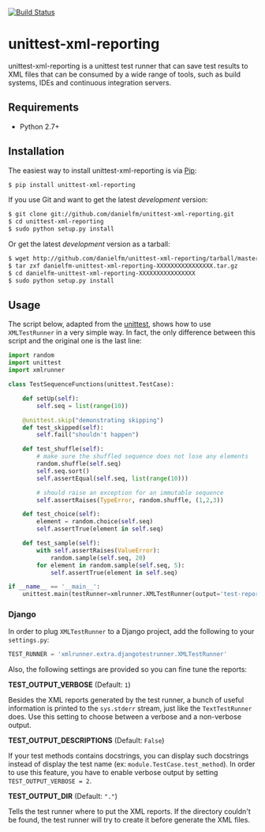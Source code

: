 [![Build Status](https://travis-ci.org/dnozay/unittest-xml-reporting.svg?branch=travis)](https://travis-ci.org/dnozay/unittest-xml-reporting)

# unittest-xml-reporting

unittest-xml-reporting is a unittest test runner that can save test results
to XML files that can be consumed by a wide range of tools, such as build
systems, IDEs and continuous integration servers.

## Requirements

* Python 2.7+

## Installation

The easiest way to install unittest-xml-reporting is via
[Pip](http://www.pip-installer.org):

````bash
$ pip install unittest-xml-reporting
````

If you use Git and want to get the latest *development* version:

````bash
$ git clone git://github.com/danielfm/unittest-xml-reporting.git
$ cd unittest-xml-reporting
$ sudo python setup.py install
````

Or get the latest *development* version as a tarball:

````bash
$ wget http://github.com/danielfm/unittest-xml-reporting/tarball/master
$ tar zxf danielfm-unittest-xml-reporting-XXXXXXXXXXXXXXXX.tar.gz
$ cd danielfm-unittest-xml-reporting-XXXXXXXXXXXXXXXX
$ sudo python setup.py install
````

## Usage

The script below, adapted from the
[unittest](http://docs.python.org/library/unittest.html), shows how to use
`XMLTestRunner` in a very simple way. In fact, the only difference between
this script and the original one is the last line:

````python
import random
import unittest
import xmlrunner

class TestSequenceFunctions(unittest.TestCase):

    def setUp(self):
        self.seq = list(range(10))

    @unittest.skip("demonstrating skipping")
    def test_skipped(self):
        self.fail("shouldn't happen")

    def test_shuffle(self):
        # make sure the shuffled sequence does not lose any elements
        random.shuffle(self.seq)
        self.seq.sort()
        self.assertEqual(self.seq, list(range(10)))

        # should raise an exception for an immutable sequence
        self.assertRaises(TypeError, random.shuffle, (1,2,3))

    def test_choice(self):
        element = random.choice(self.seq)
        self.assertTrue(element in self.seq)

    def test_sample(self):
        with self.assertRaises(ValueError):
            random.sample(self.seq, 20)
        for element in random.sample(self.seq, 5):
            self.assertTrue(element in self.seq)

if __name__ == '__main__':
    unittest.main(testRunner=xmlrunner.XMLTestRunner(output='test-reports'))
````

### Django

In order to plug `XMLTestRunner` to a Django project, add the following
to your `settings.py`:

````python
TEST_RUNNER = 'xmlrunner.extra.djangotestrunner.XMLTestRunner'
````

Also, the following settings are provided so you can fine tune the reports:

**TEST_OUTPUT_VERBOSE** (Default: `1`)

Besides the XML reports generated by the test runner, a bunch of useful
information is printed to the `sys.stderr` stream, just like the
`TextTestRunner` does. Use this setting to choose between a verbose and a
non-verbose output.

**TEST_OUTPUT_DESCRIPTIONS** (Default: `False`)

If your test methods contains docstrings, you can display such docstrings
instead of display the test name (ex: `module.TestCase.test_method`). In
order to use this feature, you have to enable verbose output by setting
`TEST_OUTPUT_VERBOSE = 2`.

**TEST_OUTPUT_DIR** (Default: `"."`)

Tells the test runner where to put the XML reports. If the directory
couldn't be found, the test runner will try to create it before
generate the XML files.
